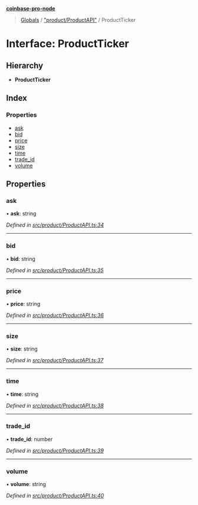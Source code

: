 **[coinbase-pro-node](../README.md)**

> [Globals](../globals.md) / ["product/ProductAPI"](../modules/_product_productapi_.md) / ProductTicker

# Interface: ProductTicker

## Hierarchy

- **ProductTicker**

## Index

### Properties

- [ask](_product_productapi_.productticker.md#ask)
- [bid](_product_productapi_.productticker.md#bid)
- [price](_product_productapi_.productticker.md#price)
- [size](_product_productapi_.productticker.md#size)
- [time](_product_productapi_.productticker.md#time)
- [trade_id](_product_productapi_.productticker.md#trade_id)
- [volume](_product_productapi_.productticker.md#volume)

## Properties

### ask

• **ask**: string

_Defined in [src/product/ProductAPI.ts:34](https://github.com/bennycode/coinbase-pro-node/blob/493485c/src/product/ProductAPI.ts#L34)_

---

### bid

• **bid**: string

_Defined in [src/product/ProductAPI.ts:35](https://github.com/bennycode/coinbase-pro-node/blob/493485c/src/product/ProductAPI.ts#L35)_

---

### price

• **price**: string

_Defined in [src/product/ProductAPI.ts:36](https://github.com/bennycode/coinbase-pro-node/blob/493485c/src/product/ProductAPI.ts#L36)_

---

### size

• **size**: string

_Defined in [src/product/ProductAPI.ts:37](https://github.com/bennycode/coinbase-pro-node/blob/493485c/src/product/ProductAPI.ts#L37)_

---

### time

• **time**: string

_Defined in [src/product/ProductAPI.ts:38](https://github.com/bennycode/coinbase-pro-node/blob/493485c/src/product/ProductAPI.ts#L38)_

---

### trade_id

• **trade_id**: number

_Defined in [src/product/ProductAPI.ts:39](https://github.com/bennycode/coinbase-pro-node/blob/493485c/src/product/ProductAPI.ts#L39)_

---

### volume

• **volume**: string

_Defined in [src/product/ProductAPI.ts:40](https://github.com/bennycode/coinbase-pro-node/blob/493485c/src/product/ProductAPI.ts#L40)_
